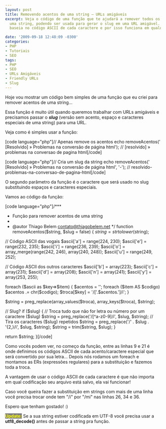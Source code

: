 ```yaml
---
layout: post
title: Removendo acentos de uma string – URLs amigáveis
excerpt: Veja o código de uma função que te ajudará a remover todos os acentos de
  uma string, podendo ser usada para gerar o slug em uma URL amigável. A função se
  baseia no código ASCII de cada caractere e por isso funciona em qualquer ambiente.

date: '2009-09-18 12:48:09 -0300'
categories:
- PHP
- Tutoriais
- SEO
tags:
- PHP
- SEO
- URLs Amigáveis
- Friendly URLs
- Slug
---
```

<p>Hoje vou mostrar um código bem simples de uma função que eu criei para remover acentos de uma string...</p>
<p>Essa função é muito útil quando queremos trabalhar com URLs amigáveis e precisamos passar o <em><strong>slug</strong></em> (versão sem acento, espaço e caracteres especiais de uma string) para uma URL.</p>
<p>Veja como é simples usar a função:</p>

[code language="php"]// Apenas remove os acentos
echo removeAcentos(' [Resolvido] » Problemas na conversão de página html');
// [resolvido] » problemas na conversao de pagina html[/code]


[code language="php"]// Cria um slug da string
echo removeAcentos(' [Resolvido] » Problemas na conversão de página html', '-');
// resolvido-problemas-na-conversao-de-pagina-html[/code]

<p>O segundo parâmetro da função é o caractere que será usado no slug substituindo espaços e caracteres especiais.</p>
<p>Vamos ao código da função:</p>

[code language="php"]/***
 * Função para remover acentos de uma string
 *
 * @autor Thiago Belem <contato@thiagobelem.net>
 */
function removeAcentos($string, $slug = false) {
	$string = strtolower($string);</p>
<p>	// Código ASCII das vogais
	$ascii['a'] = range(224, 230);
	$ascii['e'] = range(232, 235);
	$ascii['i'] = range(236, 239);
	$ascii['o'] = array_merge(range(242, 246), array(240, 248));
	$ascii['u'] = range(249, 252);</p>
<p>	// Código ASCII dos outros caracteres
	$ascii['b'] = array(223);
	$ascii['c'] = array(231);
	$ascii['d'] = array(208);
	$ascii['n'] = array(241);
	$ascii['y'] = array(253, 255);</p>
<p>	foreach ($ascii as $key=>$item) {
		$acentos = '';
		foreach ($item AS $codigo) $acentos .= chr($codigo);
		$troca[$key] = '/['.$acentos.']/i';
	}</p>
<p>	$string = preg_replace(array_values($troca), array_keys($troca), $string);</p>
<p>	// Slug?
	if ($slug) {
		// Troca tudo que não for letra ou número por um caractere ($slug)
		$string = preg_replace('/[^a-z0-9]/i', $slug, $string);
		// Tira os caracteres ($slug) repetidos
		$string = preg_replace('/' . $slug . '{2,}/i', $slug, $string);
		$string = trim($string, $slug);
	}</p>
<p>	return $string;
}[/code]

<p>Como vocês podem ver, no começo da função, entre as linhas 9 e 21 é onde definimos os códigos ASCII de cada acento/caractere especial que será convertido por sua letra... Depois nós rodamos um foreach e montamos as ERs (expressões regulares) para a substituição e fazemos toda a troca.</p>
<p>A vantagem de usar o código ASCII de cada caractere é que não importa em qual codificação seu arquivo está salvo, ela vai funcionar!</p>
<p>Caso você queira fazer a substituição em strings com mais de uma linha você precisa trocar onde tem "/i" por "/mi" nas linhas 26, 34 e 36.</p>
<p>Espero que tenham gostado! :)</p>
<p><strong style="background: gray; color: yellow">Update:</strong> Se a sua string estiver codificada em UTF-8 você precisa usar a <strong>utf8_decode()</strong> antes de passar a string pra função.</p>
